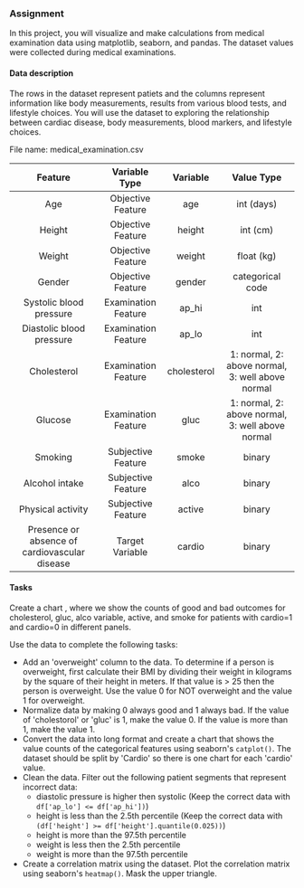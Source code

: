 ### Assignment

In this project, you will visualize and make calculations from medical examination data using matplotlib, seaborn, and pandas. The dataset values were collected during medical examinations.

#### Data description

The rows in the dataset represent patiets and the columns represent information like body measurements, results from various blood tests, and lifestyle choices. You will use the dataset to exploring the relationship between cardiac disease, body measurements, blood markers, and lifestyle choices.

File name: medical_examination.csv

| Feature | Variable Type | Variable      | Value Type |
|:-------:|:------------:|:-------------:|:----------:|
| Age | Objective Feature | age | int (days) |
| Height | Objective Feature | height | int (cm) |
| Weight | Objective Feature | weight | float (kg) |
| Gender | Objective Feature | gender | categorical code |
| Systolic blood pressure | Examination Feature | ap_hi | int |
| Diastolic blood pressure | Examination Feature | ap_lo | int |
| Cholesterol | Examination Feature | cholesterol | 1: normal, 2: above normal, 3: well above normal |
| Glucose | Examination Feature | gluc | 1: normal, 2: above normal, 3: well above normal |
| Smoking | Subjective Feature | smoke | binary |
| Alcohol intake | Subjective Feature | alco | binary |
| Physical activity | Subjective Feature | active | binary |
| Presence or absence of cardiovascular disease | Target Variable | cardio | binary |

#### Tasks

Create a chart , where we show the counts of good and bad outcomes for cholesterol, gluc, alco variable, active, and smoke for patients with cardio=1 and cardio=0 in different panels.

Use the data to complete the following tasks:
* Add an 'overweight' column to the data. To determine if a person is overweight, first calculate their BMI by dividing their weight in kilograms by the square of their height in meters. If that value is > 25 then the person is overweight. Use the value 0 for NOT overweight and the value 1 for overweight.
* Normalize data by making 0 always good and 1 always bad. If the value of 'cholestorol' or 'gluc' is 1, make the value 0. If the value is more than 1, make the value 1.
* Convert the data into long format and create a chart that shows the value counts of the categorical features using seaborn's `catplot()`. The dataset should be split by 'Cardio' so there is one chart for each 'cardio' value. 
* Clean the data. Filter out the following patient segments that represent incorrect data:
  - diastolic pressure is higher then systolic (Keep the correct data with `df['ap_lo'] <= df['ap_hi'])`)
  - height is less than the 2.5th percentile (Keep the correct data with `(df['height'] >= df['height'].quantile(0.025))`)
  - height is more than the 97.5th percentile
  - weight is less then the 2.5th percentile
  - weight is more than the 97.5th percentile
* Create a correlation matrix using the dataset. Plot the correlation matrix using seaborn's `heatmap()`. Mask the upper triangle. 


